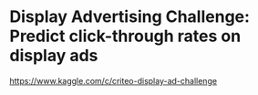 # Display Advertising Challenge: Predict click-through rates on display ads
https://www.kaggle.com/c/criteo-display-ad-challenge
